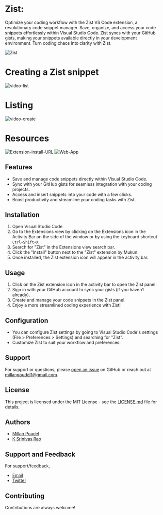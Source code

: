 # Zist:

Optimize your coding workflow with the Zist VS Code extension, a revolutionary code snippet manager. Save, organize, and access your code snippets effortlessly within Visual Studio Code. Zist syncs with your GitHub gists, making your snippets available directly in your development environment. Turn coding chaos into clarity with Zist.

![Zist](https://github.com/vortexnet/zist-vscode/assets/23433891/f8496c0f-51d7-4149-869a-c661ca112ede)

# Creating a Zist snippet
![video-list](https://github.com/vortexnet/zist-vscode/assets/23433891/5dd53c69-1c49-4e46-b2e4-48f50a72a3ea)

# Listing
![video-create](https://github.com/vortexnet/zist-vscode/assets/23433891/9f8acb8d-6c92-47e7-95f7-19e02a4aea83)

# Resources
![Extension-install-URL](https://marketplace.visualstudio.com/items?itemName=Mukun.zist)
![Web-App](https://zistapp.xyz/)
## Features


- Save and manage code snippets directly within Visual Studio Code.
- Sync with your GitHub gists for seamless integration with your coding projects.
- Access and insert snippets into your code with a few clicks.
- Boost productivity and streamline your coding tasks with Zist.

## Installation

1. Open Visual Studio Code.
2. Go to the Extensions view by clicking on the Extensions icon in the Activity Bar on the side of the window or by using the keyboard shortcut `Ctrl+Shift+X`.
3. Search for "Zist" in the Extensions view search bar.
4. Click the "Install" button next to the "Zist" extension by Mukun.
5. Once installed, the Zist extension icon will appear in the activity bar.

## Usage

1. Click on the Zist extension icon in the activity bar to open the Zist panel.
2. Sign in with your GitHub account to sync your gists (if you haven't already).
3. Create and manage your code snippets in the Zist panel.
6. Enjoy a more streamlined coding experience with Zist!

## Configuration

- You can configure Zist settings by going to Visual Studio Code's settings (File > Preferences > Settings) and searching for "Zist".
- Customize Zist to suit your workflow and preferences.

## Support

For support or questions, please [open an issue](https://github.com/vortexnet/zist-vscode/issues/new) on GitHub or reach out at [millanpoudel1@gmail.com](mailto:millanpoudel1@gmail.com).

## License

This project is licensed under the MIT License - see the [LICENSE.md](LICENSE.md) file for details.

## Authors

- [Millan Poudel](https://github.com/MillanSharma)
- [K Srinivas Rao](https://github.com/hellskater)

## Support and Feedback

For support/feedback, 
- [Email](mailto:millanpoudel1@gmail.com)
- [Twitter](https://twitter.com/PoudelMillan)

## Contributing

Contributions are always welcome!
